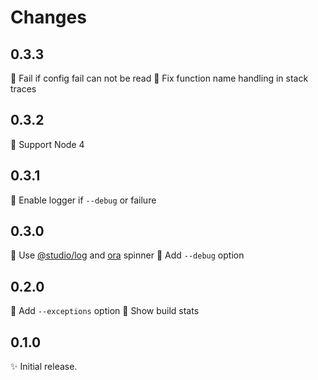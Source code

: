 # Changes

## 0.3.3

🐛 Fail if config fail can not be read
🐛 Fix function name handling in stack traces

## 0.3.2

🙈 Support Node 4

## 0.3.1

🐛 Enable logger if `--debug` or failure

## 0.3.0

🍏 Use [@studio/log][] and [ora][] spinner
🍏 Add `--debug` option

[@studio/log]: https://github.com/javascript-studio/studio-log
[ora]: https://github.com/sindresorhus/ora

## 0.2.0

🍏 Add `--exceptions` option
🍏 Show build stats

## 0.1.0

✨ Initial release.
